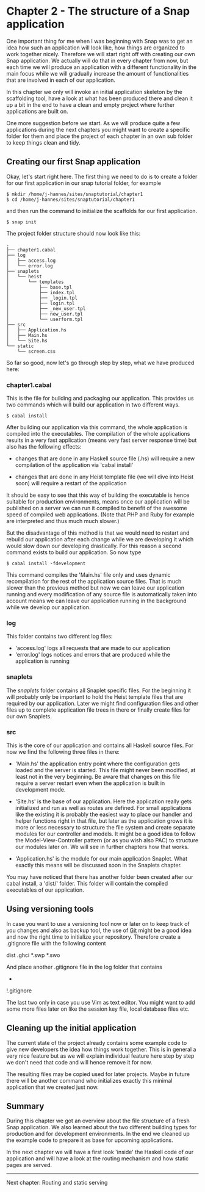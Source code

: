 Chapter 2 - The structure of a Snap application
===============================================

One important thing for me when I was beginning with Snap was to get an idea
how such an application will look like, how things are organized to work
together nicely. Therefore we will start right off with creating our own Snap
application. We actually will do that in every chapter from now, but each time
we will produce an application with a different functionality in the main
focus while we will gradually increase the amount of functionalities that are
involved in each of our application.

In this chapter we only will invoke an initial application skeleton by the
scaffolding tool, have a look at what has been produced there and clean it up
a bit in the end to have a clean and empty project where further applications
are built on.

One more suggestion before we start. As we will produce quite a few
applications during the next chapters you might want to create a specific
folder for them and place the project of each chapter in an own sub folder to
keep things clean and tidy.


Creating our first Snap application
-----------------------------------

Okay, let's start right here. The first thing we need to do is to create a
folder for our first application in our snap tutorial folder, for example

    $ mkdir /home/j-hannes/sites/snaptutorial/chapter1
    $ cd /home/j-hannes/sites/snaptutorial/chapter1

and then run the command to initialize the scaffolds for our first
application.

    $ snap init

The project folder structure should now look like this:

    .
    ├── chapter1.cabal
    ├── log
    │   ├── access.log
    │   └── error.log
    ├── snaplets
    │   └── heist
    │       └── templates
    │           ├── base.tpl
    │           ├── index.tpl
    │           ├── _login.tpl
    │           ├── login.tpl
    │           ├── _new_user.tpl
    │           ├── new_user.tpl
    │           └── userform.tpl
    ├── src
    │   ├── Application.hs
    │   ├── Main.hs
    │   └── Site.hs
    └── static
        └── screen.css

So far so good, now let's go through step by step, what we have produced here:


### chapter1.cabal

This is the file for building and packaging our application. This provides us
two commands which will build our application in two different ways.

    $ cabal install

After building our application via this command, the whole application is
compiled into the executables. The compilation of the whole applications
results in a very fast application (means very fast server response time) but
also has the following effects:

* changes that are done in any Haskell source file (.hs) will require a new
  compilation of the application via 'cabal install'

* changes that are done in any Heist template file (we will dive into Heist
  soon) will require a restart of the application

It should be easy to see that this way of building the executable is hence
suitable for production environments, means once our application will be
published on a server we can run it compiled to benefit of the awesome speed
of compiled web applications. (Note that PHP and Ruby for example are
interpreted and thus much much slower.)

But the disadvantage of this method is that we would need to restart and
rebuild our application after each change while we are developing it which
would slow down our developing drastically. For this reason a second command
exists to build our application. So now type

    $ cabal install -fdevelopment

This command compiles the 'Main.hs' file only and uses dynamic recompilation
for the rest of the application source files. That is much slower than the
previous method but now we can leave our application running and every
modification of any source file is automatically taken into account means we
can leave our application running in the background while we develop our
application.


### log

This folder contains two different log files:

* 'access.log' logs all requests that are made to our application
* 'error.log' logs notices and errors that are produced while the application
  is running


### snaplets

The *snaplets* folder contains all Snaplet specific files. For the beginning it
will probably only be important to hold the Heist template files that are
required by our application. Later we might find configuration files and other
files up to complete application file trees in there or finally create files
for our own Snaplets.

### src

This is the core of our application and contains all Haskell source files. For
now we find the following three files in there:

* 'Main.hs' the application entry point where the configuration gets loaded and
  the server is started. This file might never been modified, at least not in
  the very beginning. Be aware that changes on this file require a server
  restart even when the application is built in development mode.

* 'Site.hs' is the base of our application. Here the application really gets
  initialized and run as well as routes are defined. For small applications
  like the existing it is probably the easiest way to place our handler and
  helper functions right in that file, but later as the application grows it
  is more or less necessary to structure the file system and create separate
  modules for our controller and models. It might be a good idea to follow the
  Model-View-Controller pattern (or as you wish also PAC) to structure our
  modules later on. We will see in further chapters how that works.

* 'Application.hs' is the module for our main application Snaplet. What exactly
  this means will be discussed soon in the Snaplets chapter.

You may have noticed that there has another folder been created after our
cabal install, a 'dist/' folder. This folder will contain the compiled
executables of our application.


Using versioning tools
----------------------

In case you want to use a versioning tool now or later on to keep track of you
changes and also as backup tool, the use of [Git](http://git-scm.com/) might
be a good idea and now the right time to initialize your repository. Therefore
create a .gitignore file with the following content

   dist
   .ghci
   *.swp
   *.swo

And place another .gitignore file in the log folder that contains

   *
   !.gitignore

The last two only in case you use Vim as text editor. You might want to add
some more files later on like the session key file, local database files etc.


Cleaning up the initial application
-----------------------------------

The current state of the project already contains some example code to give
new developers the idea how things work together. This is in general a very
nice feature but as we will explain individual feature here step by step we
don't need that code and will hence remove it for now.



The resulting files may be copied used for later projects. Maybe in future
there will be another command who initializes exactly this minimal application
that we created just now.


Summary
-------

During this chapter we got an overview about the file structure of a fresh
Snap application. We also learned about the two different building types for
production and for development environments. In the end we cleaned up the
example code to prepare it as base for upcoming applications.

In the next chapter we will have a first look 'inside' the Haskell code of our
application and will have a look at the routing mechanism and how static pages
are served.

---
Next chapter: Routing and static serving
